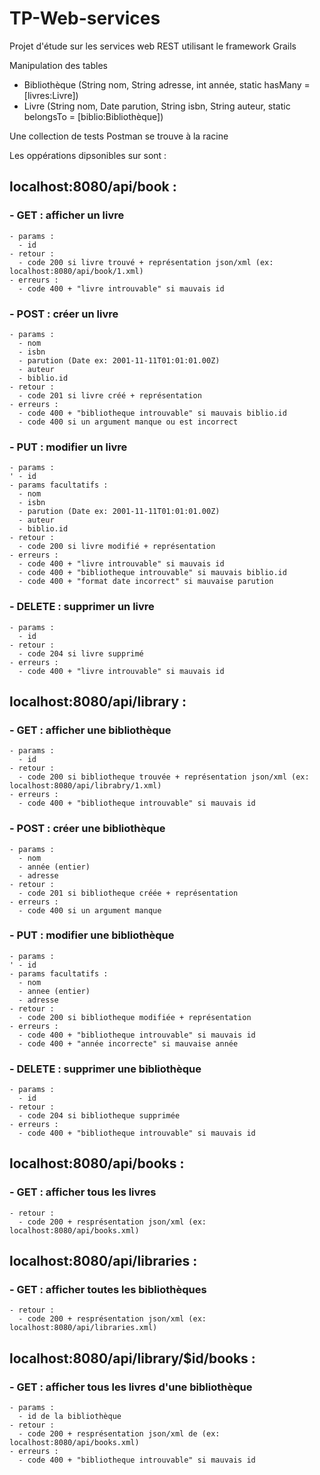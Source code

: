# TP-Web-services

Projet d'étude sur les services web REST utilisant le framework Grails

Manipulation des tables
- Bibliothèque (String nom, String adresse, int année, static hasMany = [livres:Livre]) 
- Livre (String nom, Date parution, String isbn, String auteur, static belongsTo = [biblio:Bibliothèque])

Une collection de tests Postman se trouve à la racine

Les oppérations dipsonibles sur sont :

## localhost:8080/api/book :
  ### - GET : afficher un livre
    - params :
      - id
    - retour :
      - code 200 si livre trouvé + représentation json/xml (ex: localhost:8080/api/book/1.xml)
    - erreurs :
      - code 400 + "livre introuvable" si mauvais id
  ### - POST : créer un livre
    - params :
      - nom
      - isbn
      - parution (Date ex: 2001-11-11T01:01:01.00Z)
      - auteur
      - biblio.id
    - retour :
      - code 201 si livre créé + représentation
    - erreurs :
      - code 400 + "bibliotheque introuvable" si mauvais biblio.id
      - code 400 si un argument manque ou est incorrect
  ### - PUT : modifier un livre
    - params :
    ' - id
    - params facultatifs :
      - nom
      - isbn
      - parution (Date ex: 2001-11-11T01:01:01.00Z)
      - auteur
      - biblio.id
    - retour :
      - code 200 si livre modifié + représentation
    - erreurs :
      - code 400 + "livre introuvable" si mauvais id
      - code 400 + "bibliotheque introuvable" si mauvais biblio.id
      - code 400 + "format date incorrect" si mauvaise parution
  ### - DELETE : supprimer un livre
    - params :
      - id
    - retour :
      - code 204 si livre supprimé
    - erreurs :
      - code 400 + "livre introuvable" si mauvais id
## localhost:8080/api/library :
  ### - GET : afficher une bibliothèque
    - params :
      - id
    - retour :
      - code 200 si bibliotheque trouvée + représentation json/xml (ex: localhost:8080/api/librabry/1.xml)
    - erreurs :
      - code 400 + "bibliotheque introuvable" si mauvais id
  ### - POST : créer une bibliothèque
    - params :
      - nom
      - année (entier)
      - adresse
    - retour :
      - code 201 si bibliotheque créée + représentation
    - erreurs :
      - code 400 si un argument manque
  ### - PUT : modifier une bibliothèque
    - params :
    ' - id
    - params facultatifs :
      - nom
      - annee (entier)
      - adresse
    - retour :
      - code 200 si bibliotheque modifiée + représentation
    - erreurs :
      - code 400 + "bibliotheque introuvable" si mauvais id
      - code 400 + "année incorrecte" si mauvaise année
  ### - DELETE : supprimer une bibliothèque
    - params :
      - id
    - retour :
      - code 204 si bibliotheque supprimée
    - erreurs :
      - code 400 + "bibliotheque introuvable" si mauvais id
## localhost:8080/api/books :
  ### - GET : afficher tous les livres
    - retour :
      - code 200 + resprésentation json/xml (ex: localhost:8080/api/books.xml)
## localhost:8080/api/libraries :
  ### - GET : afficher toutes les bibliothèques
    - retour :
      - code 200 + resprésentation json/xml (ex: localhost:8080/api/libraries.xml)
## localhost:8080/api/library/$id/books :
  ### - GET : afficher tous les livres d'une bibliothèque
    - params :
      - id de la bibliothèque
    - retour :
      - code 200 + resprésentation json/xml de (ex: localhost:8080/api/books.xml)
    - erreurs :
      - code 400 + "bibliotheque introuvable" si mauvais id
  
